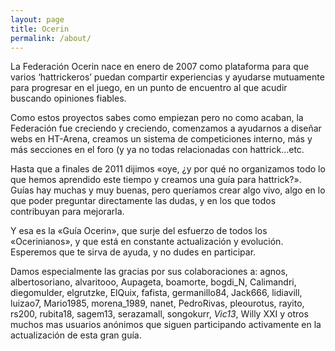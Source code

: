 ```yaml
---
layout: page
title: Ocerin
permalink: /about/
---
```

La Federación Ocerin nace en enero de 2007 como plataforma para que varios ‘hattrickeros’ puedan compartir experiencias y ayudarse mutuamente para progresar en el juego, en un punto de encuentro al que acudir buscando opiniones fiables.

Como estos proyectos sabes como empiezan pero no como acaban, la Federación fue creciendo y creciendo, comenzamos a ayudarnos a diseñar webs en HT-Arena, creamos un sistema de competiciones interno, más y más secciones en el foro (y ya no todas relacionadas con hattrick…etc.

Hasta que a finales de 2011 dijimos «oye, ¿y por qué no organizamos todo lo que hemos aprendido este tiempo y creamos una guía para hattrick?». Guías hay muchas y muy buenas, pero queríamos crear algo vivo, algo en lo que poder preguntar directamente las dudas, y en los que todos contribuyan para mejorarla.

Y esa es la «Guía Ocerin», que surje del esfuerzo de todos los «Ocerinianos», y que está en constante actualización y evolución. Esperemos que te sirva de ayuda, y no dudes en participar.

Damos especialmente las gracias por sus colaboraciones a: agnos, albertosoriano, alvaritooo, Aupageta, boamorte, bogdi_N, Calimandri, diegomulder, elgrutzke, ElQuix, fafista, germanillo84, Jack666, lidiavill, luizao7, Mario1985, morena_1989, nanet, PedroRivas, pleourotus, rayito, rs200, rubita18, sagem13, serazamall, songokurr, _Vic13_, Willy XXI y otros muchos mas usuarios anónimos que siguen participando activamente en la actualización de esta gran guía.
